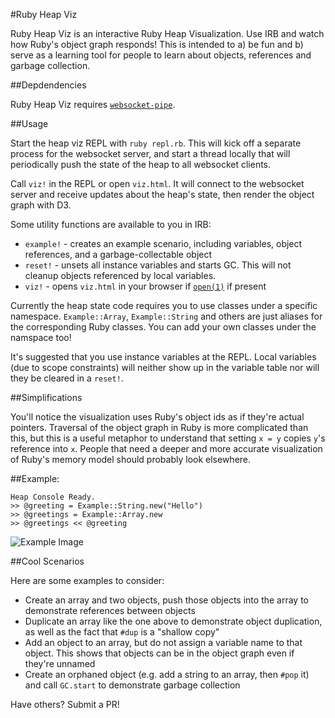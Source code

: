 #Ruby Heap Viz

Ruby Heap Viz is an interactive Ruby Heap Visualization. Use IRB and watch how Ruby's object graph responds! This is intended to a) be fun and b) serve as a learning tool for people to learn about objects, references and garbage collection.

##Depdendencies

Ruby Heap Viz requires [`websocket-pipe`](https://github.com/mattbaker/websocket-pipe).

##Usage

Start the heap viz REPL with `ruby repl.rb`. This will kick off a separate process for the websocket server, and start a thread locally that will periodically push the state of the heap to all websocket clients.

Call `viz!` in the REPL or open `viz.html`. It will connect to the websocket server and receive updates about the heap's state, then render the object graph with D3.

Some utility functions are available to you in IRB:

 * `example!` - creates an example scenario, including variables, object references, and a garbage-collectable object
 * `reset!` - unsets all instance variables and starts GC. This will not cleanup objects referenced by local variables.
 * `viz!` - opens `viz.html` in your browser if [`open(1)`](https://developer.apple.com/library/mac/documentation/Darwin/Reference/ManPages/man1/open.1.html) if present

Currently the heap state code requires you to use classes under a specific namespace. `Example::Array`, `Example::String` and others are just aliases for the corresponding Ruby classes. You can add your own classes under the namspace too!

It's suggested that you use instance variables at the REPL. Local variables (due to scope constraints) will neither show up in the variable table nor will they be cleared in a `reset!`.

##Simplifications

You'll notice the visualization uses Ruby's object ids as if they're actual pointers. Traversal of the object graph in Ruby is more complicated than this, but this is a useful metaphor to understand that setting `x = y` copies `y`'s reference into `x`. People that need a deeper and more accurate visualization of Ruby's memory model should probably look elsewhere.

##Example:

```
Heap Console Ready.
>> @greeting = Example::String.new("Hello")
>> @greetings = Example::Array.new
>> @greetings << @greeting
```

![Example Image](http://i.imgur.com/LfXh8iq.png)

##Cool Scenarios

Here are some examples to consider:

 * Create an array and two objects, push those objects into the array to demonstrate references between objects
 * Duplicate an array like the one above to demonstrate object duplication, as well as the fact that `#dup` is a "shallow copy"
 * Add an object to an array, but do not assign a variable name to that object. This shows that objects can be in the object graph even if they're unnamed
 * Create an orphaned object (e.g. add a string to an array, then `#pop` it) and call `GC.start` to demonstrate garbage collection

Have others? Submit a PR!
